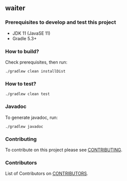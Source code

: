 ## waiter

### Prerequisites to develop and test this project
- JDK 11 (JavaSE 11)
- Gradle 5.3+

### How to build?
Check prerequisites, then run:
```
./gradlew clean installDist
```

### How to test?
```
./gradlew clean test
```

### Javadoc
To generate javadoc, run:
```
./gradlew javadoc
```

### Contributing
To contribute on this project please see [CONTRIBUTING](CONTRIBUTING.md).

### Contributors
List of Contributors on [CONTRIBUTORS](CONTRIBUTORS.md).
